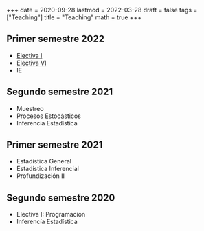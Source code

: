 +++
date      = 2020-09-28
lastmod   = 2022-03-28
draft     = false
tags      = ["Teaching"]
title     = "Teaching"
math      = true
+++

## Primer semestre 2022
* [Electiva I](https://alexrojas.netlify.app/post/prog/)
* [Electiva VI](https://alexrojas.netlify.app/post/ad/)
* IE

## Segundo semestre 2021
* Muestreo
* Procesos Estocásticos
* Inferencia Estadística


## Primer semestre 2021
* Estadística General
* Estadística Inferencial
* Profundización II

## Segundo semestre 2020
* Electiva I: Programación
* Inferencía Estadística
